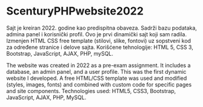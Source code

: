 # ScenturyPHPwebsite2022

Sajt je kreiran 2022. godine kao predispitna obaveza. Sadrži bazu podataka, admina panel i korisnički profil. Ovo je prvi dinamički sajt koji sam radila. Izmenjen HTML CSS free template (stilovi, slike, fontovi) uz sopstveni kod za određene stranice i delove sajta.
Korišćene tehnologije: HTML 5, CSS 3, Bootstrap, JavaScript, AJAX, PHP, mySQL.

The website was created in 2022 as a pre-exam assignment. It includes a database, an admin panel, and a user profile. This was the first dynamic website I developed. A free HTML/CSS template was used and modified (styles, images, fonts) and combined with custom code for specific pages and site components.
Technologies used: HTML5, CSS3, Bootstrap, JavaScript, AJAX, PHP, MySQL.
